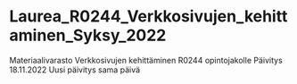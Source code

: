 # Laurea_R0244_Verkkosivujen_kehittaminen_Syksy_2022
Materiaalivarasto Verkkosivujen kehittäminen R0244 opintojakolle
Päivitys 18.11.2022
Uusi päivitys sama päivä
